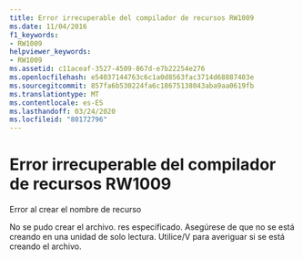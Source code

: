 ```yaml
---
title: Error irrecuperable del compilador de recursos RW1009
ms.date: 11/04/2016
f1_keywords:
- RW1009
helpviewer_keywords:
- RW1009
ms.assetid: c11aceaf-3527-4509-867d-e7b22254e276
ms.openlocfilehash: e54037144763c6c1a0d8563fac3714d68887403e
ms.sourcegitcommit: 857fa6b530224fa6c18675138043aba9aa0619fb
ms.translationtype: MT
ms.contentlocale: es-ES
ms.lasthandoff: 03/24/2020
ms.locfileid: "80172796"
---
```

# <a name="resource-compiler-fatal-error-rw1009"></a>Error irrecuperable del compilador de recursos RW1009

Error al crear el nombre de recurso

No se pudo crear el archivo. res especificado. Asegúrese de que no se está creando en una unidad de solo lectura. Utilice/V para averiguar si se está creando el archivo.
